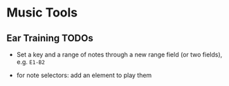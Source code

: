 # Music Tools

## Ear Training TODOs

- Set a key and a range of notes through a new range field (or two fields), e.g. `E1-B2`

- for note selectors: add an element to play them 
